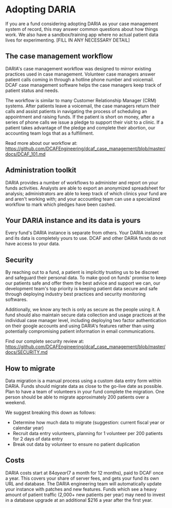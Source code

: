 # Adopting DARIA

If you are a fund considering adopting DARIA as your case management system of record, this may answer common questions about how things work. We also have a sandbox/training app where no actual patient data lives for experimenting. [FILL IN ANY NECESSARY DETAIL]

## The case management workflow

DARIA's case management workflow was designed to mirror existing practices used in case management. Volunteer case managers answer patient calls coming in through a hotline phone number and voicemail. DCAF case management software helps the case managers keep track of patient status and needs.

The workflow is similar to many Customer Relationship Manager (CRM) systems. After patients leave a voicemail, the case managers return their calls and assist patients in navigating the process of scheduling an appointment and raising funds. If the patient is short on money, after a series of phone calls we issue a pledge to support their visit to a clinic. If a patient takes advantage of the pledge and complete their abortion, our accounting team logs that as a fulfillment.

Read more about our workflow at: 
https://github.com/DCAFEngineering/dcaf_case_management/blob/master/docs/DCAF_101.md

## Administration toolkit

DARIA provides a number of workflows to administer and report on your funds activities. Analysts are able to export an anonymized spreadsheet for analysis; administrators are able to keep track of which clinics your fund  are and aren't working with; and your accounting team can use a specialized workflow to mark which pledges have been cashed.

## Your DARIA instance and its data is yours

Every fund's DARIA instance is separate from others. Your DARIA instance and its data is completely yours to use. DCAF and other DARIA funds do not have access to your data.

## Security

By reaching out to a fund, a patient is implicitly trusting us to be discreet and safeguard their personal data. To make good on funds' promise to keep our patients safe and offer them the best advice and support we can, our development team's top priority is keeping patient data secure and safe through deploying industry best practices and security monitoring softwares. 

Additionally, we know any tech is only as secure as the people using it. A fund should also maintain secure data collection and usage practices at the individual case manager level, including deploying two factor authentication on their google accounts and using DARIA's features rather than using potentially compromising patient information in email communications.

Find our complete security review at:
https://github.com/DCAFEngineering/dcaf_case_management/blob/master/docs/SECURITY.md

## How to migrate

Data migration is a manual process using a custom data entry form within DARIA. Funds should migrate data as close to the go-live date as possible. Plan to have a team of volunteers in your fund complete the migration. One person should be able to migrate approximately 200 patients over a weekend.

We suggest breaking this down as follows:

* Determine how much data to migrate (suggestion: current fiscal year or calendar year)
* Recruit data entry volunteers, planning for 1 volunteer per 200 patients for 2 days of data entry
* Break out data by volunteer to ensure no patient duplication

## Costs

DARIA costs start at $84 a year ($7 a month for 12 months), paid to DCAF once a year. This covers your share of server fees, and gets your fund its own URL and database. The DARIA engineering team will automatically update your instance with patches and new features. Funds which see a heavy amount of patient traffic (2,000+ new patients per year) may need to invest in a database upgrade at an additional $216 a year after the first year.
